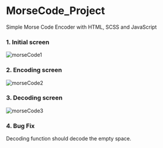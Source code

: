 # MorseCode_Project

Simple Morse Code Encoder with HTML, SCSS and JavaScript

### 1. Initial screen
![morseCode1](https://user-images.githubusercontent.com/93105607/150765454-0b7ea23f-a49f-4cf6-bc64-2056c4e72bb1.JPG)

### 2. Encoding screen
![morseCode2](https://user-images.githubusercontent.com/93105607/150765494-a9d7fe14-bdce-4548-ae14-9272c7c04f1b.JPG)

### 3. Decoding screen
![morseCode3](https://user-images.githubusercontent.com/93105607/150765503-149a0b94-0d07-4c60-a564-2f605c67079f.JPG)

### 4. Bug Fix
Decoding function should decode the empty space.
